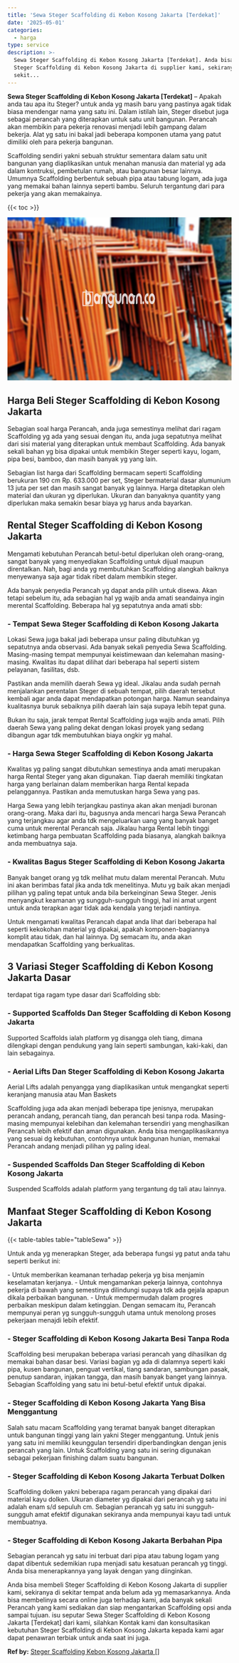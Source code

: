 ```yaml
---
title: 'Sewa Steger Scaffolding di Kebon Kosong Jakarta [Terdekat]'
date: '2025-05-01'
categories:
  - harga
type: service
description: >-
  Sewa Steger Scaffolding di Kebon Kosong Jakarta [Terdekat]. Anda bisa membeli
  Steger Scaffolding di Kebon Kosong Jakarta di supplier kami, sekiranya di
  sekit...
---
```


**Sewa Steger Scaffolding di Kebon Kosong Jakarta \[Terdekat\]** – Apakah anda tau apa itu Steger? untuk anda yg masih baru yang pastinya agak tidak biasa mendengar nama yang satu ini. Dalam istilah lain, Steger disebut juga sebagai perancah yang diterapkan untuk satu unit bangunan. Perancah akan membikin para pekerja renovasi menjadi lebih gampang dalam bekerja. Alat yg satu ini bakal jadi beberapa komponen utama yang patut dimiliki oleh para pekerja bangunan.

Scaffolding sendiri yakni sebuah struktur sementara dalam satu unit bangunan yang diaplikasikan untuk menahan manusia dan material yg ada dalam kontruksi, pembetulan rumah, atau bangunan besar lainnya. Umumnya Scaffolding berbentuk sebuah pipa atau tabung logam, ada juga yang memakai bahan lainnya seperti bambu. Seluruh tergantung dari para pekerja yang akan memakainya.

{{< toc >}}

![Sewa Steger Scaffolding di Kebon Kosong Jakarta [Terdekat]](/images/sewa-scaffolding-steger-06.png)

## Harga Beli Steger Scaffolding di Kebon Kosong Jakarta

Sebagian soal harga Perancah, anda juga semestinya melihat dari ragam Scaffolding yg ada yang sesuai dengan itu, anda juga sepatutnya melihat dari sisi material yang diterapkan untuk membaut Scaffolding. Ada banyak sekali bahan yg bisa dipakai untuk membikin Steger seperti kayu, logam, pipa besi, bamboo, dan masih banyak yg yang lain.

Sebagian list harga dari Scaffolding bermacam seperti Scaffolding berukuran 190 cm Rp. 633.000 per set, Steger bermaterial dasar alumunium 13 juta per set dan masih sangat banyak yg lainnya. Harga ditetapkan oleh material dan ukuran yg diperlukan. Ukuran dan banyaknya quantity yang diperlukan maka semakin besar biaya yg harus anda bayarkan.

## Rental Steger Scaffolding di Kebon Kosong Jakarta

Mengamati kebutuhan Perancah betul-betul diperlukan oleh orang-orang, sangat banyak yang menyediakan Scaffolding untuk dijual maupun direntalkan. Nah, bagi anda yg membutuhkan Scaffolding alangkah baiknya menyewanya saja agar tidak ribet dalam membikin steger.

Ada banyak penyedia Perancah yg dapat anda pilih untuk disewa. Akan tetapi sebelum itu, ada sebagian hal yg wajib anda amati seandainya ingin merental Scaffolding. Beberapa hal yg sepatutnya anda amati sbb:

### \- Tempat Sewa Steger Scaffolding di Kebon Kosong Jakarta

Lokasi Sewa juga bakal jadi beberapa unsur paling dibutuhkan yg sepatutnya anda observasi. Ada banyak sekali penyedia Sewa Scaffolding. Masing-masing tempat mempunyai keistimewaan dan kelemahan masing-masing. Kwalitas itu dapat dilihat dari beberapa hal seperti sistem pelayanan, fasilitas, dsb.

Pastikan anda memilih daerah Sewa yg ideal. Jikalau anda sudah pernah menjalankan perentalan Steger di sebuah tempat, pilih daerah tersebut kembali agar anda dapat mendapatkan potongan harga. Namun seandainya kualitasnya buruk sebaiknya pilih daerah lain saja supaya lebih tepat guna.

Bukan itu saja, jarak tempat Rental Scaffolding juga wajib anda amati. Pilih daerah Sewa yang paling dekat dengan lokasi proyek yang sedang dibangun agar tdk membutuhkan biaya ongkir yg mahal.

### \- Harga Sewa Steger Scaffolding di Kebon Kosong Jakarta

Kwalitas yg paling sangat dibutuhkan semestinya anda amati merupakan harga Rental Steger yang akan digunakan. Tiap daerah memiliki tingkatan harga yang berlainan dalam memberikan harga Rental kepada pelanggannya. Pastikan anda memutuskan harga Sewa yang pas.

Harga Sewa yang lebih terjangkau pastinya akan akan menjadi buronan orang-orang. Maka dari itu, bagusnya anda mencari harga Sewa Perancah yang terjangkau agar anda tdk mengeluarkan uang yang banyak banget cuma untuk merental Perancah saja. Jikalau harga Rental lebih tinggi ketimbang harga pembuatan Scaffolding pada biasanya, alangkah baiknya anda membuatnya saja.

### \- Kwalitas Bagus Steger Scaffolding di Kebon Kosong Jakarta

Banyak banget orang yg tdk melihat mutu dalam merental Perancah. Mutu ini akan berimbas fatal jika anda tdk menelitinya. Mutu yg baik akan menjadi pilihan yg paling tepat untuk anda bila berkeinginan Sewa Steger. Jenis menyangkut keamanan yg sungguh-sungguh tinggi, hal ini amat urgent untuk anda terapkan agar tidak ada kendala yang terjadi nantinya.

Untuk mengamati kwalitas Perancah dapat anda lihat dari beberapa hal seperti kekokohan material yg dipakai, apakah komponen-bagiannya komplit atau tidak, dan hal lainnya. Dg semacam itu, anda akan mendapatkan Scaffolding yang berkualitas.

## 3 Variasi Steger Scaffolding di Kebon Kosong Jakarta Dasar

terdapat tiga ragam type dasar dari Scaffolding sbb:

### \- Supported Scaffolds Dan Steger Scaffolding di Kebon Kosong Jakarta

Supported Scaffolds ialah platform yg disangga oleh tiang, dimana dilengkapi dengan pendukung yang lain seperti sambungan, kaki-kaki, dan lain sebagainya.

### \- Aerial Lifts Dan Steger Scaffolding di Kebon Kosong Jakarta

Aerial Lifts adalah penyangga yang diaplikasikan untuk mengangkat seperti keranjang manusia atau Man Baskets

Scaffolding juga ada akan menjadi beberapa tipe jenisnya, merupakan perancah andang, perancah tiang, dan perancah besi tanpa roda. Masing-masing mempunyai kelebihan dan kelemahan tersendiri yang menghasilkan Perancah lebih efektif dan aman digunakan. Anda bisa mengaplikasikannya yang sesuai dg kebutuhan, contohnya untuk bangunan hunian, memakai Perancah andang menjadi pilihan yg paling ideal.

### \- Suspended Scaffolds Dan Steger Scaffolding di Kebon Kosong Jakarta

Suspended Scaffolds adalah platform yang tergantung dg tali atau lainnya.

## Manfaat Steger Scaffolding di Kebon Kosong Jakarta

{{< table-tables table="tableSewa" >}}

Untuk anda yg menerapkan Steger, ada beberapa fungsi yg patut anda tahu seperti berikut ini:

\- Untuk memberikan keamanan terhadap pekerja yg bisa menjamin keselamatan kerjanya. - Untuk mengamankan pekerja lainnya, contohnya pekerja di bawah yang semestinya dilindungi supaya tdk ada gejala apapun dikala perbaikan bangunan. - Untuk mempermudah dalam progres perbaikan meskipun dalam ketinggian. Dengan semacam itu, Perancah mempunyai peran yg sungguh-sungguh utama untuk menolong proses pekerjaan menajdi lebih efektif.

### \- Steger Scaffolding di Kebon Kosong Jakarta Besi Tanpa Roda

Scaffolding besi merupakan beberapa variasi perancah yang dihasilkan dg memakai bahan dasar besi. Variasi bagian yg ada di dalamnya seperti kaki pipa, kusen bangunan, penguat vertikal, tiang sandaran, sambungan pasak, penutup sandaran, injakan tangga, dan masih banyak banget yang lainnya. Sebagian Scaffolding yang satu ini betul-betul efektif untuk dipakai.

### \- Steger Scaffolding di Kebon Kosong Jakarta Yang Bisa Menggantung

Salah satu macam Scaffolding yang teramat banyak banget diterapkan untuk bangunan tinggi yang lain yakni Steger menggantung. Untuk jenis yang satu ini memiliki keunggulan tersendiri diperbandingkan dengan jenis perancah yang lain. Untuk Scaffolding yang satu ini sering digunakan sebagai pekerjaan finishing dalam suatu bangunan.

### \- Steger Scaffolding di Kebon Kosong Jakarta Terbuat Dolken

Scaffolding dolken yakni beberapa ragam perancah yang dipakai dari material kayu dolken. Ukuran diameter yg dipakai dari perancah yg satu ini adalah enam s/d sepuluh cm. Sebagian perancah yg satu ini sungguh-sungguh amat efektif digunakan sekiranya anda mempunyai kayu tadi untuk membuatnya.

### \- Steger Scaffolding di Kebon Kosong Jakarta Berbahan Pipa

Sebagian perancah yg satu ini terbuat dari pipa atau tabung logam yang dapat dibentuk sedemikian rupa menjadi satu kesatuan perancah yg tinggi. Anda bisa menerapkannya yang layak dengan yang diinginkan.

Anda bisa membeli Steger Scaffolding di Kebon Kosong Jakarta di supplier kami, sekiranya di sekitar tempat anda belum ada yg memasarkannya. Anda bisa membelinya secara online juga terhadap kami, ada banyak sekali Perancah yang kami sediakan dan siap mengantarkan Scaffolding opsi anda sampai tujuan. isu seputar Sewa Steger Scaffolding di Kebon Kosong Jakarta \[Terdekat\] dari kami, silahkan Kontak kami dan konsultasikan kebutuhan Steger Scaffolding di Kebon Kosong Jakarta kepada kami agar dapat penawran terbiak untuk anda saat ini juga.

**Ref by:** [Steger Scaffolding Kebon Kosong Jakarta []](https://id.wikipedia.org/wiki/Steger)
